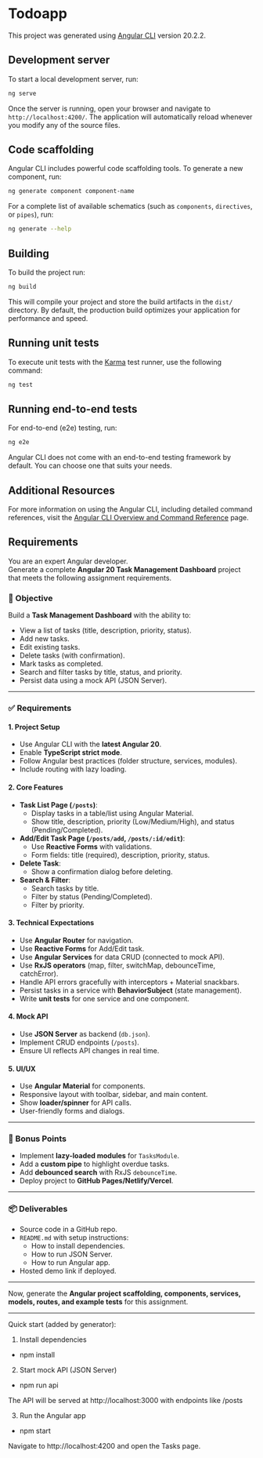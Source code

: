 # Todoapp

This project was generated using [Angular CLI](https://github.com/angular/angular-cli) version 20.2.2.

## Development server

To start a local development server, run:

```bash
ng serve
```

Once the server is running, open your browser and navigate to `http://localhost:4200/`. The application will automatically reload whenever you modify any of the source files.

## Code scaffolding

Angular CLI includes powerful code scaffolding tools. To generate a new component, run:

```bash
ng generate component component-name
```

For a complete list of available schematics (such as `components`, `directives`, or `pipes`), run:

```bash
ng generate --help
```

## Building

To build the project run:

```bash
ng build
```

This will compile your project and store the build artifacts in the `dist/` directory. By default, the production build optimizes your application for performance and speed.

## Running unit tests

To execute unit tests with the [Karma](https://karma-runner.github.io) test runner, use the following command:

```bash
ng test
```

## Running end-to-end tests

For end-to-end (e2e) testing, run:

```bash
ng e2e
```

Angular CLI does not come with an end-to-end testing framework by default. You can choose one that suits your needs.

## Additional Resources

For more information on using the Angular CLI, including detailed command references, visit the [Angular CLI Overview and Command Reference](https://angular.dev/tools/cli) page.

## Requirements
You are an expert Angular developer.  
Generate a complete **Angular 20 Task Management Dashboard** project that meets the following assignment requirements.  

### 🎯 Objective
Build a **Task Management Dashboard** with the ability to:
- View a list of tasks (title, description, priority, status).
- Add new tasks.
- Edit existing tasks.
- Delete tasks (with confirmation).
- Mark tasks as completed.
- Search and filter tasks by title, status, and priority.
- Persist data using a mock API (JSON Server).

---

### ✅ Requirements

#### 1. Project Setup
- Use Angular CLI with the **latest Angular 20**.
- Enable **TypeScript strict mode**.
- Follow Angular best practices (folder structure, services, modules).
- Include routing with lazy loading.

#### 2. Core Features
- **Task List Page (`/posts`)**:
  - Display tasks in a table/list using Angular Material.
  - Show title, description, priority (Low/Medium/High), and status (Pending/Completed).
- **Add/Edit Task Page (`/posts/add`, `/posts/:id/edit`)**:
  - Use **Reactive Forms** with validations.
  - Form fields: title (required), description, priority, status.
- **Delete Task**:
  - Show a confirmation dialog before deleting.
- **Search & Filter**:
  - Search tasks by title.
  - Filter by status (Pending/Completed).
  - Filter by priority.

#### 3. Technical Expectations
- Use **Angular Router** for navigation.
- Use **Reactive Forms** for Add/Edit task.
- Use **Angular Services** for data CRUD (connected to mock API).
- Use **RxJS operators** (map, filter, switchMap, debounceTime, catchError).
- Handle API errors gracefully with interceptors + Material snackbars.
- Persist tasks in a service with **BehaviorSubject** (state management).
- Write **unit tests** for one service and one component.

#### 4. Mock API
- Use **JSON Server** as backend (`db.json`).
- Implement CRUD endpoints (`/posts`).
- Ensure UI reflects API changes in real time.

#### 5. UI/UX
- Use **Angular Material** for components.
- Responsive layout with toolbar, sidebar, and main content.
- Show **loader/spinner** for API calls.
- User-friendly forms and dialogs.

---

### 🌟 Bonus Points
- Implement **lazy-loaded modules** for `TasksModule`.
- Add a **custom pipe** to highlight overdue tasks.
- Add **debounced search** with RxJS `debounceTime`.
- Deploy project to **GitHub Pages/Netlify/Vercel**.

---

### 📦 Deliverables
- Source code in a GitHub repo.
- `README.md` with setup instructions:
  - How to install dependencies.
  - How to run JSON Server.
  - How to run Angular app.
- Hosted demo link if deployed.

---

Now, generate the **Angular project scaffolding, components, services, models, routes, and example tests** for this assignment.

---

Quick start (added by generator):

1) Install dependencies

  - npm install

2) Start mock API (JSON Server)

  - npm run api

  The API will be served at http://localhost:3000 with endpoints like /posts

3) Run the Angular app

  - npm start

  Navigate to http://localhost:4200 and open the Tasks page.
